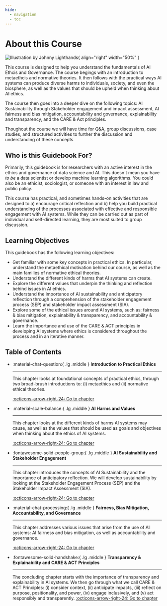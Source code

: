 ```yaml
---
hide:
  - navigation
  - toc
---
```


# About this Course

<div class="result" markdown>

  ![Illustration by Johnny Lighthands](https://raw.githubusercontent.com/alan-turing-institute/turing-commons/main/docs/assets/images/illustrations/discussion.png){ align="right" width="50%" }

  This course is designed to help you understand the fundamentals of AI Ethcis and Governance. The course begings with an introduction to metaethcis and normative theories. It then follows with the practical ways AI systems can produce diverse harms to individuals, society, and even the biosphere, as well as the values that should be upheld when thinking about AI ethics.

  The course then goes into a deeper dive on the following topics: AI Sustainability through Stakeholder engagement and impact assessment, AI fairness and bias mitigation, accountability and governance, explainability and transparency, and the CARE & Act principles.

  Thoughout the course we will have time for Q&A, group discussions, case studies, and structured activities to further the discussion and understanding of these concepts.
  
## Who is this Guidebook For?

Primarily, this guidebook is for researchers with an active interest in the ethics and governance of data science and AI. 
This doesn't mean you have *to be* a data scientist or develop machine learning algorithms.
You could also be an ethicist, sociologist, or someone with an interest in law and public policy.

This course has practical, and sometimes hands-on activities that are designed to a) encourage critical reflection and b) help you build practical understanding of the processes associated with effective and responsible engagement with AI systems.
While they can be carried out as part of individual and self-directed learning, they are most suited to group discussion.

## Learning Objectives

This guidebook has the following learning objectives:

- Get familiar with some key concepts in practical ethics. In particular, understand the metaethical motivation behind our course, as well as the main families of normative ethical theories.
- Understand the different kinds of harms that AI systems can create.
- Explore the different values that underpin the thinking and reflection behind issues in AI ethics.
- Understand the importance of AI sustainability and anticipatory reflection through a comprehension of the stakeholder engagement process (SEP) and stakeholder impact assessment (SIA).
- Explore some of the ethical issues around AI systems, such as: fairness & bias mitigation, explainability & transparency, and accountability & governance.
- Learn the importance and use of the CARE & ACT principles in developing AI systems where ethics is considered throughout the process and in an iterative manner.

</div>

## Table of Contents

<div class="grid cards" markdown>

-   :material-chat-question:{ .lg .middle } __Introduction to Practical Ethics__

    ---

    This chapter looks at foundational concepts of practical ethics, through two broad-brush introductions to: (i) metaethics and (ii) normative ethical theories.

    [:octicons-arrow-right-24: Go to chapter](chapter1/index.md)

-   :material-scale-balance:{ .lg .middle } __AI Harms and Values__

    ---

    This chapter looks at the different kinds of harms AI systems may cause, as well as the values that should be used as goals and objectives when thinking about the ethics of AI systems.

    [:octicons-arrow-right-24: Go to chapter](chapter2/index.md)

-   :fontawesome-solid-people-group:{ .lg .middle } __AI Sustainability and Stakeholder Engagement__

    ---

    This chapter introduces the concepts of AI Sustainability and the importance of anticipatory reflection. We will develop sustainability by looking at the Stakeholder Engagement Process (SEP) and the Stakeholder Impact Assessment (SIA).

    [:octicons-arrow-right-24: Go to chapter](chapter3/index.md)

-   :material-chat-processing:{ .lg .middle } __Fairness, Bias Mitigation, Accountability, and Governance__

    ---

    This chapter addresses various issues that arise from the use of AI systems: AI fairness and bias mitigation, as well as accountability and governance.

    [:octicons-arrow-right-24: Go to chapter](chapter4/index.md)

-   :fontawesome-solid-handshake:{ .lg .middle } __Transparency & Explainability and CARE & ACT Principles__

    ---
    The concluding chapter starts with the importance of transparency and explainability in AI systems.
    We then go through what we call CARE & ACT Principles: (i) consider context, (ii) anticipate impacts, (iii) reflect on purpose, positionality, and power, (iv) engage inclusively, and (v) act responsibly and transparently.
    [:octicons-arrow-right-24: Go to chapter](chapter5/index.md)

</div>